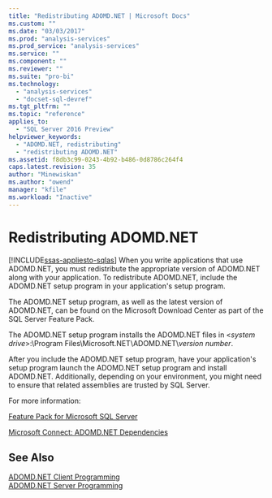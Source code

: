 ```yaml
---
title: "Redistributing ADOMD.NET | Microsoft Docs"
ms.custom: ""
ms.date: "03/03/2017"
ms.prod: "analysis-services"
ms.prod_service: "analysis-services"
ms.service: ""
ms.component: ""
ms.reviewer: ""
ms.suite: "pro-bi"
ms.technology: 
  - "analysis-services"
  - "docset-sql-devref"
ms.tgt_pltfrm: ""
ms.topic: "reference"
applies_to: 
  - "SQL Server 2016 Preview"
helpviewer_keywords: 
  - "ADOMD.NET, redistributing"
  - "redistributing ADOMD.NET"
ms.assetid: f8db3c99-0243-4b92-b486-0d8786c264f4
caps.latest.revision: 35
author: "Minewiskan"
ms.author: "owend"
manager: "kfile"
ms.workload: "Inactive"
---
```

# Redistributing ADOMD.NET
[!INCLUDE[ssas-appliesto-sqlas](../../../includes/ssas-appliesto-sqlas.md)]
  When you write applications that use ADOMD.NET, you must redistribute the appropriate version of ADOMD.NET along with your application. To redistribute ADOMD.NET, include the ADOMD.NET setup program in your application's setup program.  
  
 The ADOMD.NET setup program, as well as the latest version of ADOMD.NET, can be found on the Microsoft Download Center as part of the SQL Server Feature Pack.  
  
 The ADOMD.NET setup program installs the ADOMD.NET files in \<*system drive*>:\Program Files\Microsoft.NET\ADOMD.NET\\*version number*.  
  
 After you include the ADOMD.NET setup program, have your application's setup program launch the ADOMD.NET setup program and install ADOMD.NET. Additionally, depending on your environment, you might need to ensure that related assemblies are trusted by SQL Server.  
  
 For more information:  
  
 [Feature Pack for Microsoft SQL Server](http://go.microsoft.com/fwlink/?LinkId=389949)  
  
 [Microsoft Connect: ADOMD.NET Dependencies](http://go.microsoft.com/fwlink/?LinkId=389950)  
  
## See Also  
 [ADOMD.NET Client Programming](../../../analysis-services/multidimensional-models-adomd-net-client/adomd-net-client-programming.md)   
 [ADOMD.NET Server Programming](../../../analysis-services/multidimensional-models-adomd-net-server/adomd-net-server-programming.md)  
  
  
